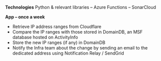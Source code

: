 **Technologies**
Python & relevant libraries – Azure Functions – SonarCloud

**App – once a week**
- Retrieve IP address ranges from Cloudflare
- Compare the IP ranges with those stored in DomainDB, an MSF database hosted on ActivityInfo
- Store the new IP ranges (if any) in DomainDB
- Notify the Infra team about the change by sending an email to the dedicated address using Notification Relay / SendGrid
